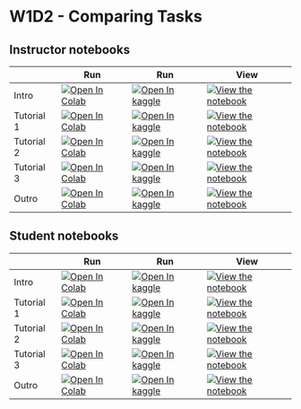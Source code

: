 # W1D2 - Comparing Tasks

## Instructor notebooks

|   | Run | Run | View |
| - | --- | --- | ---- |
| Intro | [![Open In Colab](https://colab.research.google.com/assets/colab-badge.svg)](https://colab.research.google.com/github/neuromatch/NeuroAI_Course/blob/main/tutorials/W1D2_ComparingTasks/W1D2_Intro.ipynb) | [![Open In kaggle](https://kaggle.com/static/images/open-in-kaggle.svg)](https://kaggle.com/kernels/welcome?src=https://raw.githubusercontent.com/neuromatch/NeuroAI_Course/main/tutorials/W1D2_ComparingTasks/W1D2_Intro.ipynb) | [![View the notebook](https://img.shields.io/badge/render-nbviewer-orange.svg)](https://nbviewer.jupyter.org/github/neuromatch/NeuroAI_Course/blob/main/tutorials/W1D2_ComparingTasks/W1D2_Intro.ipynb?flush_cache=true) |
| Tutorial 1 | [![Open In Colab](https://colab.research.google.com/assets/colab-badge.svg)](https://colab.research.google.com/github/neuromatch/NeuroAI_Course/blob/main/tutorials/W1D2_ComparingTasks/instructor/W1D2_Tutorial1.ipynb) | [![Open In kaggle](https://kaggle.com/static/images/open-in-kaggle.svg)](https://kaggle.com/kernels/welcome?src=https://raw.githubusercontent.com/neuromatch/NeuroAI_Course/main/tutorials/W1D2_ComparingTasks/instructor/W1D2_Tutorial1.ipynb) | [![View the notebook](https://img.shields.io/badge/render-nbviewer-orange.svg)](https://nbviewer.jupyter.org/github/neuromatch/NeuroAI_Course/blob/main/tutorials/W1D2_ComparingTasks/instructor/W1D2_Tutorial1.ipynb?flush_cache=true) |
| Tutorial 2 | [![Open In Colab](https://colab.research.google.com/assets/colab-badge.svg)](https://colab.research.google.com/github/neuromatch/NeuroAI_Course/blob/main/tutorials/W1D2_ComparingTasks/instructor/W1D2_Tutorial2.ipynb) | [![Open In kaggle](https://kaggle.com/static/images/open-in-kaggle.svg)](https://kaggle.com/kernels/welcome?src=https://raw.githubusercontent.com/neuromatch/NeuroAI_Course/main/tutorials/W1D2_ComparingTasks/instructor/W1D2_Tutorial2.ipynb) | [![View the notebook](https://img.shields.io/badge/render-nbviewer-orange.svg)](https://nbviewer.jupyter.org/github/neuromatch/NeuroAI_Course/blob/main/tutorials/W1D2_ComparingTasks/instructor/W1D2_Tutorial2.ipynb?flush_cache=true) |
| Tutorial 3 | [![Open In Colab](https://colab.research.google.com/assets/colab-badge.svg)](https://colab.research.google.com/github/neuromatch/NeuroAI_Course/blob/main/tutorials/W1D2_ComparingTasks/instructor/W1D2_Tutorial3.ipynb) | [![Open In kaggle](https://kaggle.com/static/images/open-in-kaggle.svg)](https://kaggle.com/kernels/welcome?src=https://raw.githubusercontent.com/neuromatch/NeuroAI_Course/main/tutorials/W1D2_ComparingTasks/instructor/W1D2_Tutorial3.ipynb) | [![View the notebook](https://img.shields.io/badge/render-nbviewer-orange.svg)](https://nbviewer.jupyter.org/github/neuromatch/NeuroAI_Course/blob/main/tutorials/W1D2_ComparingTasks/instructor/W1D2_Tutorial3.ipynb?flush_cache=true) |
| Outro | [![Open In Colab](https://colab.research.google.com/assets/colab-badge.svg)](https://colab.research.google.com/github/neuromatch/NeuroAI_Course/blob/main/tutorials/W1D2_ComparingTasks/W1D2_Outro.ipynb) | [![Open In kaggle](https://kaggle.com/static/images/open-in-kaggle.svg)](https://kaggle.com/kernels/welcome?src=https://raw.githubusercontent.com/neuromatch/NeuroAI_Course/main/tutorials/W1D2_ComparingTasks/W1D2_Outro.ipynb) | [![View the notebook](https://img.shields.io/badge/render-nbviewer-orange.svg)](https://nbviewer.jupyter.org/github/neuromatch/NeuroAI_Course/blob/main/tutorials/W1D2_ComparingTasks/W1D2_Outro.ipynb?flush_cache=true) |


## Student notebooks

|   | Run | Run | View |
| - | --- | --- | ---- |
| Intro | [![Open In Colab](https://colab.research.google.com/assets/colab-badge.svg)](https://colab.research.google.com/github/neuromatch/NeuroAI_Course/blob/main/tutorials/W1D2_ComparingTasks/W1D2_Intro.ipynb) | [![Open In kaggle](https://kaggle.com/static/images/open-in-kaggle.svg)](https://kaggle.com/kernels/welcome?src=https://raw.githubusercontent.com/neuromatch/NeuroAI_Course/main/tutorials/W1D2_ComparingTasks/W1D2_Intro.ipynb) | [![View the notebook](https://img.shields.io/badge/render-nbviewer-orange.svg)](https://nbviewer.jupyter.org/github/neuromatch/NeuroAI_Course/blob/main/tutorials/W1D2_ComparingTasks/W1D2_Intro.ipynb?flush_cache=true) |
| Tutorial 1 | [![Open In Colab](https://colab.research.google.com/assets/colab-badge.svg)](https://colab.research.google.com/github/neuromatch/NeuroAI_Course/blob/main/tutorials/W1D2_ComparingTasks/student/W1D2_Tutorial1.ipynb) | [![Open In kaggle](https://kaggle.com/static/images/open-in-kaggle.svg)](https://kaggle.com/kernels/welcome?src=https://raw.githubusercontent.com/neuromatch/NeuroAI_Course/main/tutorials/W1D2_ComparingTasks/student/W1D2_Tutorial1.ipynb) | [![View the notebook](https://img.shields.io/badge/render-nbviewer-orange.svg)](https://nbviewer.jupyter.org/github/neuromatch/NeuroAI_Course/blob/main/tutorials/W1D2_ComparingTasks/student/W1D2_Tutorial1.ipynb?flush_cache=true) |
| Tutorial 2 | [![Open In Colab](https://colab.research.google.com/assets/colab-badge.svg)](https://colab.research.google.com/github/neuromatch/NeuroAI_Course/blob/main/tutorials/W1D2_ComparingTasks/student/W1D2_Tutorial2.ipynb) | [![Open In kaggle](https://kaggle.com/static/images/open-in-kaggle.svg)](https://kaggle.com/kernels/welcome?src=https://raw.githubusercontent.com/neuromatch/NeuroAI_Course/main/tutorials/W1D2_ComparingTasks/student/W1D2_Tutorial2.ipynb) | [![View the notebook](https://img.shields.io/badge/render-nbviewer-orange.svg)](https://nbviewer.jupyter.org/github/neuromatch/NeuroAI_Course/blob/main/tutorials/W1D2_ComparingTasks/student/W1D2_Tutorial2.ipynb?flush_cache=true) |
| Tutorial 3 | [![Open In Colab](https://colab.research.google.com/assets/colab-badge.svg)](https://colab.research.google.com/github/neuromatch/NeuroAI_Course/blob/main/tutorials/W1D2_ComparingTasks/student/W1D2_Tutorial3.ipynb) | [![Open In kaggle](https://kaggle.com/static/images/open-in-kaggle.svg)](https://kaggle.com/kernels/welcome?src=https://raw.githubusercontent.com/neuromatch/NeuroAI_Course/main/tutorials/W1D2_ComparingTasks/student/W1D2_Tutorial3.ipynb) | [![View the notebook](https://img.shields.io/badge/render-nbviewer-orange.svg)](https://nbviewer.jupyter.org/github/neuromatch/NeuroAI_Course/blob/main/tutorials/W1D2_ComparingTasks/student/W1D2_Tutorial3.ipynb?flush_cache=true) |
| Outro | [![Open In Colab](https://colab.research.google.com/assets/colab-badge.svg)](https://colab.research.google.com/github/neuromatch/NeuroAI_Course/blob/main/tutorials/W1D2_ComparingTasks/W1D2_Outro.ipynb) | [![Open In kaggle](https://kaggle.com/static/images/open-in-kaggle.svg)](https://kaggle.com/kernels/welcome?src=https://raw.githubusercontent.com/neuromatch/NeuroAI_Course/main/tutorials/W1D2_ComparingTasks/W1D2_Outro.ipynb) | [![View the notebook](https://img.shields.io/badge/render-nbviewer-orange.svg)](https://nbviewer.jupyter.org/github/neuromatch/NeuroAI_Course/blob/main/tutorials/W1D2_ComparingTasks/W1D2_Outro.ipynb?flush_cache=true) |

